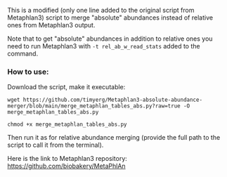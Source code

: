 This is a modified (only one line added to the original script from Metaphlan3) script to merge "absolute" abundances instead of relative ones from Metaphlan3 output. 

Note that to get "absolute" abundances in addition to relative ones you need to run Metaphlan3 with ```-t rel_ab_w_read_stats``` added to the command.

### How to use:
Download the script, make it executable:

```wget https://github.com/timyerg/Metaphlan3-absolute-abundance-merger/blob/main/merge_metaphlan_tables_abs.py?raw=true -O merge_metaphlan_tables_abs.py```

```chmod +x merge_metaphlan_tables_abs.py```


Then run it as for relative abundance merging (provide the full path to the script to call it from the terminal).

Here is the link to Metaphlan3 repository: https://github.com/biobakery/MetaPhlAn
